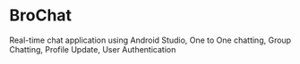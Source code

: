 # BroChat
Real-time chat application using Android Studio,
One to One chatting,
Group Chatting,
Profile Update,
User Authentication
